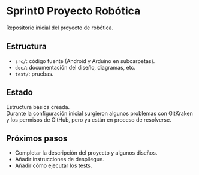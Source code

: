 # Sprint0 Proyecto Robótica

Repositorio inicial del proyecto de robótica.

## Estructura
- `src/`: código fuente (Android y Arduino en subcarpetas).
- `doc/`: documentación del diseño, diagramas, etc.
- `test/`: pruebas.

## Estado
Estructura básica creada.  
Durante la configuración inicial surgieron algunos problemas con GitKraken y los permisos de GitHub, pero ya están en proceso de resolverse.

## Próximos pasos
- Completar la descripción del proyecto y algunos diseños.
- Añadir instrucciones de despliegue.
- Añadir cómo ejecutar los tests.
